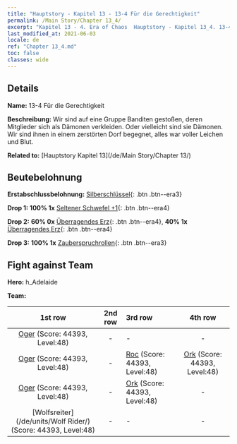 ```yaml
---
title: "Hauptstory - Kapitel 13 - 13-4 Für die Gerechtigkeit"
permalink: /Main Story/Chapter 13_4/
excerpt: "Kapitel 13 - 4. Era of Chaos  Hauptstory - Kapitel 13_4. 13-4 Für die Gerechtigkeit"
last_modified_at: 2021-06-03
locale: de
ref: "Chapter 13_4.md"
toc: false
classes: wide
---
```


## Details

 **Name:** 13-4 Für die Gerechtigkeit

 **Beschreibung:** Wir sind auf eine Gruppe Banditen gestoßen, deren Mitglieder sich als Dämonen verkleiden. Oder vielleicht sind sie Dämonen. Wir sind ihnen in einem zerstörten Dorf begegnet, alles war voller Leichen und Blut.

 **Related to:** [Hauptstory Kapitel 13](/de/Main Story/Chapter 13/)

## Beutebelohnung

 **Erstabschlussbelohnung:** [Silberschlüssel](/ItemsDE/con_693/){: .btn .btn--era3}

 **Drop 1:** **100% 1x** [Seltener Schwefel +1](/ItemsDE/mat_43/){: .btn .btn--era4}

 **Drop 2:** **60% 0x** [Überragendes Erz](/ItemsDE/mat_33/){: .btn .btn--era4}, **40% 1x** [Überragendes Erz](/ItemsDE/mat_33/){: .btn .btn--era4}

 **Drop 3:** **100% 1x** [Zauberspruchrollen](/ItemsDE/con_694/){: .btn .btn--era3}


## Fight against Team
 **Hero:** h_Adelaide

 **Team:**


  | 1st row | 2nd row | 3rd row | 4th row |
  |:----:|:----:|:----|:----:|
  | [Oger](/de/units/Ogre/) (Score: 44393, Level:48)  | - | - | - |
  | [Oger](/de/units/Ogre/) (Score: 44393, Level:48)  | - | [Roc](/de/units/Roc/) (Score: 44393, Level:48)  | [Ork](/de/units/Orc/) (Score: 44393, Level:48)  |
  | [Oger](/de/units/Ogre/) (Score: 44393, Level:48)  | - | [Ork](/de/units/Orc/) (Score: 44393, Level:48)  | - |
  | [Wolfsreiter](/de/units/Wolf Rider/) (Score: 44393, Level:48)  | - | - | - |


